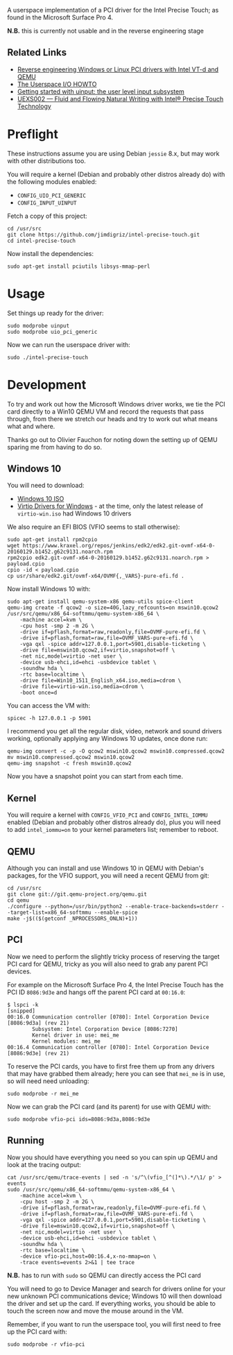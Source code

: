 A userspace implementation of a PCI driver for the Intel Precise Touch; as found in the Microsoft Surface Pro 4.

**N.B.** this is currently not usable and in the reverse engineering stage

## Related Links

 * [Reverse engineering Windows or Linux PCI drivers with Intel VT-d and QEMU](https://hakzsam.wordpress.com/2015/02/21/471/)
 * [The Userspace I/O HOWTO](https://www.kernel.org/doc/htmldocs/uio-howto/index.html)
 * [Getting started with uinput: the user level input subsystem](http://thiemonge.org/getting-started-with-uinput)
 * [UEXS002 — Fluid and Flowing Natural Writing with Intel® Precise Touch Technology](http://myeventagenda.com/sessions/0B9F4191-1C29-408A-8B61-65D7520025A8/7/5)

# Preflight

These instructions assume you are using Debian `jessie` 8.x, but may work with other distributions too.

You will require a kernel (Debian and probably other distros already do) with the following modules enabled:

 * `CONFIG_UIO_PCI_GENERIC`
 * `CONFIG_INPUT_UINPUT`

Fetch a copy of this project:

    cd /usr/src
    git clone https://github.com/jimdigriz/intel-precise-touch.git
    cd intel-precise-touch

Now install the dependencies:

    sudo apt-get install pciutils libsys-mmap-perl

# Usage

Set things up ready for the driver:

    sudo modprobe uinput
    sudo modprobe uio_pci_generic

Now we can run the userspace driver with:

    sudo ./intel-precise-touch

# Development

To try and work out how the Microsoft Windows driver works, we tie the PCI card directly to a Win10 QEMU VM and record the requests that pass through, from there we stretch our heads and try to work out what means what and where.

Thanks go out to Olivier Fauchon for noting down the setting up of QEMU sparing me from having to do so.

## Windows 10

You will need to download:

 * [Windows 10 ISO](https://www.microsoft.com/en-US/software-download/windows10ISO)
 * [Virtio Drivers for Windows](https://fedoraproject.org/wiki/Windows_Virtio_Drivers) - at the time, only the latest release of `virtio-win.iso` had Windows 10 drivers

We also require an EFI BIOS (VFIO seems to stall otherwise):

    sudo apt-get install rpm2cpio
    wget https://www.kraxel.org/repos/jenkins/edk2/edk2.git-ovmf-x64-0-20160129.b1452.g62c9131.noarch.rpm
    rpm2cpio edk2.git-ovmf-x64-0-20160129.b1452.g62c9131.noarch.rpm > payload.cpio
    cpio -id < payload.cpio
    cp usr/share/edk2.git/ovmf-x64/OVMF{,_VARS}-pure-efi.fd .

Now install Windows 10 with:

    sudo apt-get install qemu-system-x86 qemu-utils spice-client
    qemu-img create -f qcow2 -o size=40G,lazy_refcounts=on mswin10.qcow2
    /usr/src/qemu/x86_64-softmmu/qemu-system-x86_64 \
        -machine accel=kvm \
        -cpu host -smp 2 -m 2G \
        -drive if=pflash,format=raw,readonly,file=OVMF-pure-efi.fd \
        -drive if=pflash,format=raw,file=OVMF_VARS-pure-efi.fd \
        -vga qxl -spice addr=127.0.0.1,port=5901,disable-ticketing \
        -drive file=mswin10.qcow2,if=virtio,snapshot=off \
        -net nic,model=virtio -net user \
        -device usb-ehci,id=ehci -usbdevice tablet \
        -soundhw hda \
        -rtc base=localtime \
        -drive file=Win10_1511_English_x64.iso,media=cdrom \
        -drive file=virtio-win.iso,media=cdrom \
        -boot once=d

You can access the VM with:

    spicec -h 127.0.0.1 -p 5901

I recommend you get all the regular disk, video, network and sound drivers working, optionally applying any Windows 10 updates, once done run:

    qemu-img convert -c -p -O qcow2 mswin10.qcow2 mswin10.compressed.qcow2
    mv mswin10.compressed.qcow2 mswin10.qcow2
    qemu-img snapshot -c fresh mswin10.qcow2

Now you have a snapshot point you can start from each time.

## Kernel

You will require a kernel with `CONFIG_VFIO_PCI` and `CONFIG_INTEL_IOMMU` enabled (Debian and probably other distros already do), plus you will need to add `intel_iommu=on` to your kernel parameters list; remember to reboot.

## QEMU

Although you can install and use Windows 10 in QEMU with Debian's packages, for the VFIO support, you will need a recent QEMU from git:

    cd /usr/src
    git clone git://git.qemu-project.org/qemu.git
    cd qemu
    ./configure --python=/usr/bin/python2 --enable-trace-backends=stderr --target-list=x86_64-softmmu --enable-spice
    make -j$(($(getconf _NPROCESSORS_ONLN)+1))

## PCI 

Now we need to perform the slightly tricky process of reserving the target PCI card for QEMU, tricky as you will also need to grab any parent PCI devices.

For example on the Microsoft Surface Pro 4, the Intel Precise Touch has the PCI ID `8086:9d3e` and hangs off the parent PCI card at `00:16.0`:

    $ lspci -k
    [snipped]
    00:16.0 Communication controller [0780]: Intel Corporation Device [8086:9d3a] (rev 21)
            Subsystem: Intel Corporation Device [8086:7270]
            Kernel driver in use: mei_me
            Kernel modules: mei_me
    00:16.4 Communication controller [0780]: Intel Corporation Device [8086:9d3e] (rev 21)

To reserve the PCI cards, you have to first free them up from any drivers that may have grabbed them already; here you can see that `mei_me` is in use, so will need need unloading:

    sudo modprobe -r mei_me

Now we can grab the PCI card (and its parent) for use with QEMU with:

    sudo modprobe vfio-pci ids=8086:9d3a,8086:9d3e

## Running

Now you should have everything you need so you can spin up QEMU and look at the tracing output:

    cat /usr/src/qemu/trace-events | sed -n 's/^\(vfio_[^(]*\).*/\1/ p' > events
    sudo /usr/src/qemu/x86_64-softmmu/qemu-system-x86_64 \
        -machine accel=kvm \
        -cpu host -smp 2 -m 2G \
        -drive if=pflash,format=raw,readonly,file=OVMF-pure-efi.fd \
        -drive if=pflash,format=raw,file=OVMF_VARS-pure-efi.fd \
        -vga qxl -spice addr=127.0.0.1,port=5901,disable-ticketing \
        -drive file=mswin10.qcow2,if=virtio,snapshot=off \
        -net nic,model=virtio -net user \
        -device usb-ehci,id=ehci -usbdevice tablet \
        -soundhw hda \
        -rtc base=localtime \
        -device vfio-pci,host=00:16.4,x-no-mmap=on \
        -trace events=events 2>&1 | tee trace

**N.B.** has to run with `sudo` so QEMU can directly access the PCI card

You will need to go to Device Manager and search for drivers online for your new unknown PCI communications device; Windows 10 will then download the driver and set up the card.  If everything works, you should be able to touch the screen now and move the mouse around in the VM.

Remember, if you want to run the userspace tool, you will first need to free up the PCI card with:

    sudo modprobe -r vfio-pci
